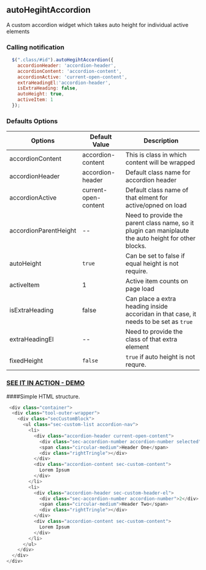 ## autoHegihtAccordion

A custom accordion widget which takes auto height for individual active elements

### Calling notification 
```javascript
  $(".class/#id").autoHegihtAccordion({
    accordionHeader: 'accordion-header',
    accordionContent: 'accordion-content',
    accordionActive: 'current-open-content',
    extraHeadingEl:'accordion-header',
    isExtraHeading: false,
    autoHeight: true,
    activeItem: 1
  });
```
  
### Defaults Options
  
Options                           | Default Value                 | Description                               
 --------------------------------- |-----------------------------| -----------------------------------------
 accordionContent                  | accordion-content           | This is class in which content will be wrapped           
 accordionHeader                   | accordion-header            | Default class name for accordion header                    
 accordionActive                   | current-open-content        | Default class name of that elment for active/opned on load                            
 accordionParentHeight             | -- | Need to provide the parent class name, so it plugin can maniplaute the auto height for other blocks.
 autoHeight                        | `true`                      | Can be set to false if equal height is not require.
 activeItem                        | 1  | Active item counts on page load
 isExtraHeading                    | false | Can place a extra heading inside accoridan in that case, it needs to be set as `true`
 extraHeadingEl                    | --    | Need to provide the class of that extra element 
 fixedHeight                       | `false`                     |   `true` if auto height is not requre.

###  [SEE IT IN ACTION - DEMO](http://codepen.io/saorabhkr/pen/QGXERv)
 
####Simple HTML structure.
```javascript
 <div class="container">
  <div class="tool-outer-wrapper">
    <div class="secCustomBlock">
      <ul class="sec-custom-list accordion-nav">
        <li>
          <div class="accordion-header current-open-content">
            <div class="sec-accordion-number accordion-number selected">1</div>
            <span class="circular-medium">Header One</span>
            <div class="rightTringle"></div>
          </div>
          <div class="accordion-content sec-custom-content">
            Lorem Ipsum 
          </div>
        </li>
        <li>
          <div class="accordion-header sec-custom-header-el">
            <div class="sec-accordion-number accordion-number">2</div>
            <span class="circular-medium">Header Two</span>
            <div class="rightTringle"></div>
          </div>
          <div class="accordion-content sec-custom-content">
            Lorem Ipsum
          </div>
        </li>
      </ul>
    </div>
  </div>
</div> 
```
